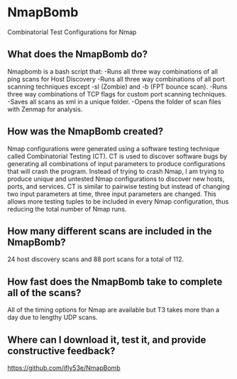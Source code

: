 # NmapBomb
Combinatorial Test Configurations for Nmap

## What does the NmapBomb do?
Nmapbomb is a bash script that:
-Runs all three way combinations of all ping scans for Host Discovery
-Runs all three way combinations of all port scanning techniques except -sI (Zombie) and -b (FPT bounce scan).
-Runs three way combinations of TCP flags for custom port scanning techniques.
-Saves all scans as xml in a unique folder.
-Opens the folder of scan files with Zenmap for analysis.

## How was the NmapBomb created?
Nmap configurations were generated using a software testing technique called Combinatorial Testing (CT).
CT is used to discover software bugs by generating all combinations of input parameters to produce configurations that will crash the program.
Instead of trying to crash Nmap, I am trying to produce unique and untested Nmap configurations to discover new hosts, ports, and services.
CT is similar to pairwise testing but instead of changing two input parameters at time, three input parameters are changed.
This allows more testing tuples to be included in every Nmap configuration, thus reducing the total number of Nmap runs.

## How many different scans are included in the NmapBomb?
24 host discovery scans and 88 port scans for a total of 112.

## How fast does the NmapBomb take to complete all of the scans?
All of the timing options for Nmap are available but T3 takes more than a day due to lengthy UDP scans.

## Where can I download it, test it, and provide constructive feedback?
https://github.com/ifly53e/NmapBomb
